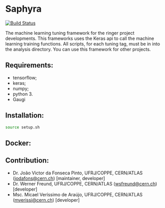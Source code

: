 
# Saphyra
[![Build Status](https://travis-ci.org/jodafons/saphyra.svg?branch=master)](https://travis-ci.org/github/jodafons/saphyra)

The machine learning tuning framework for the ringer project developments. This frameworks uses the Keras api to 
call the machine learning training functions. All scripts, for each tuning tag, must be in into the analysis
directory. You can use this framework for other projects.


## Requirements:

- tensorflow;
- keras;
- numpy;
- python 3.
- Gaugi

## Installation:

```bash
source setup.sh
```

## Docker:




## Contribution:

- Dr. João Victor da Fonseca Pinto, UFRJ/COPPE, CERN/ATLAS (jodafons@cern.ch) [maintainer, developer]
- Dr. Werner Freund, UFRJ/COPPE, CERN/ATLAS (wsfreund@cern.ch) [developer]
- Msc. Micael Veríssimo de Araújo, UFRJ/COPPE, CERN/ATLAS (mverissi@cern.ch) [developer]


